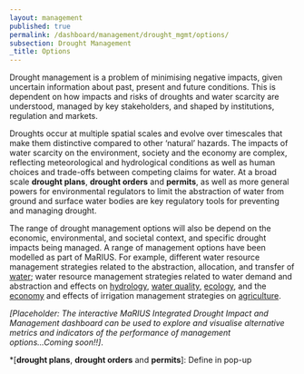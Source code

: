 ```yaml
---
layout: management
published: true
permalink: /dashboard/management/drought_mgmt/options/
subsection: Drought Management
_title: Options
---
```


Drought management is a problem of minimising negative impacts, given uncertain information about past, present and future conditions. This is dependent on how impacts and risks of droughts and water scarcity are understood, managed by key stakeholders, and shaped by institutions, regulation and markets.

Droughts occur at multiple spatial scales and evolve over timescales that make them distinctive compared to other ‘natural’ hazards. The impacts of water scarcity on the environment, society and the economy are complex, reflecting meteorological and hydrological conditions as well as human choices and trade-offs between competing claims for water. At a broad scale **drought plans**, **drought orders** and **permits**, as well as more general powers for environmental regulators to limit the abstraction of water from ground and surface water bodies are key regulatory tools for preventing and managing drought.

The range of drought management options will also be depend on the economic, environmental, and societal context, and specific drought impacts being managed. A range of management options have been modelled as part of MaRIUS. For example, different water resource management strategies related to the abstraction, allocation, and transfer of [water](https://5j4.github.io/mariusdroughtproject.org/dashboard/management/water_use_scarcity/); water resource management strategies related to water demand and abstraction and effects on [hydrology](https://5j4.github.io/mariusdroughtproject.org/dashboard/management/hydrological_response/), [water quality](https://5j4.github.io/mariusdroughtproject.org/dashboard/management/drought_impacts/water_quality/), [ecology](https://5j4.github.io/mariusdroughtproject.org/dashboard/management/drought_impacts/ecology/), and the [economy](https://5j4.github.io/mariusdroughtproject.org/dashboard/management/drought_impacts/economy/) and effects of irrigation management strategies on [agriculture](https://5j4.github.io/mariusdroughtproject.org/dashboard/management/drought_impacts/agriculture/).

_[Placeholder: The interactive MaRIUS Integrated Drought Impact and Management dashboard can be used to explore and visualise alternative metrics and indicators of the performance of management options...Coming soon!!]_.

*[**drought plans**, **drought orders** and **permits**]: Define in pop-up